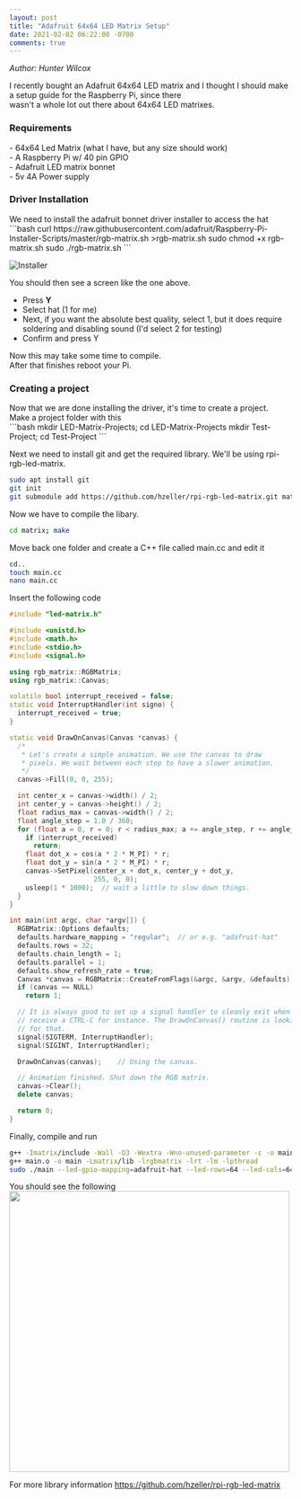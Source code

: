```yaml
---
layout: post
title: "Adafruit 64x64 LED Matrix Setup"
date: 2021-02-02 06:22:00 -0700
comments: true
---
```

<em>Author: Hunter Wilcox</em>
<p>
    I recently bought an Adafruit 64x64 LED matrix and I thought I should make a setup guide for the Raspberry Pi, since there<br>
    wasn't a whole lot out there about 64x64 LED matrixes.
</p>

<h3>Requirements</h3>
- 64x64 Led Matrix (what I have, but any size should work)<br>
- A Raspberry Pi w/ 40 pin GPIO<br>
- Adafruit LED matrix bonnet <br>
- 5v 4A Power supply<br>

<h3>Driver Installation</h3>
We need to install the adafruit bonnet driver installer to access the hat
```bash
curl https://raw.githubusercontent.com/adafruit/Raspberry-Pi-Installer-Scripts/master/rgb-matrix.sh >rgb-matrix.sh
sudo chmod +x rgb-matrix.sh
sudo ./rgb-matrix.sh
```

![Installer](https://www.judgeglass.net/images/RUN_SCRIPT.png "Install Script")

You should then see a screen like the one above.<br>
- Press <strong>Y</strong><br>
- Select hat (1 for me)
- Next, if you want the absolute best quality, select 1, but it does require soldering and disabling sound (I'd select 2 for testing)
- Confirm and press Y

Now this may take some time to compile.<br>
After that finishes reboot your Pi.<br>

<h3>Creating a project</h3>
Now that we are done installing the driver, it's time to create a project.<br>
Make a project folder with this<br>
```bash
mkdir LED-Matrix-Projects; cd LED-Matrix-Projects
mkdir Test-Project; cd Test-Project
```

Next we need to install git and get the required library. We'll be using rpi-rgb-led-matrix.<br>
```bash
sudo apt install git
git init
git submodule add https://github.com/hzeller/rpi-rgb-led-matrix.git matrix
```

Now we have to compile the libary.<br>
```bash
cd matrix; make
```

Move back one folder and create a C++ file called main.cc and edit it<br>
```bash
cd..
touch main.cc
nano main.cc
```

Insert the following code<br>

```c++
#include "led-matrix.h"

#include <unistd.h>
#include <math.h>
#include <stdio.h>
#include <signal.h>

using rgb_matrix::RGBMatrix;
using rgb_matrix::Canvas;

volatile bool interrupt_received = false;
static void InterruptHandler(int signo) {
  interrupt_received = true;
}

static void DrawOnCanvas(Canvas *canvas) {
  /*
   * Let's create a simple animation. We use the canvas to draw
   * pixels. We wait between each step to have a slower animation.
   */
  canvas->Fill(0, 0, 255);

  int center_x = canvas->width() / 2;
  int center_y = canvas->height() / 2;
  float radius_max = canvas->width() / 2;
  float angle_step = 1.0 / 360;
  for (float a = 0, r = 0; r < radius_max; a += angle_step, r += angle_step) {
    if (interrupt_received)
      return;
    float dot_x = cos(a * 2 * M_PI) * r;
    float dot_y = sin(a * 2 * M_PI) * r;
    canvas->SetPixel(center_x + dot_x, center_y + dot_y,
                     255, 0, 0);
    usleep(1 * 1000);  // wait a little to slow down things.
  }
}

int main(int argc, char *argv[]) {
  RGBMatrix::Options defaults;
  defaults.hardware_mapping = "regular";  // or e.g. "adafruit-hat"
  defaults.rows = 32;
  defaults.chain_length = 1;
  defaults.parallel = 1;
  defaults.show_refresh_rate = true;
  Canvas *canvas = RGBMatrix::CreateFromFlags(&argc, &argv, &defaults);
  if (canvas == NULL)
    return 1;

  // It is always good to set up a signal handler to cleanly exit when we
  // receive a CTRL-C for instance. The DrawOnCanvas() routine is looking
  // for that.
  signal(SIGTERM, InterruptHandler);
  signal(SIGINT, InterruptHandler);

  DrawOnCanvas(canvas);    // Using the canvas.

  // Animation finished. Shut down the RGB matrix.
  canvas->Clear();
  delete canvas;

  return 0;
}
```

Finally, compile and run<br>
```bash
g++ -Imatrix/include -Wall -O3 -Wextra -Wno-unused-parameter -c -o main.o main.cc
g++ main.o -o main -Lmatrix/lib -lrgbmatrix -lrt -lm -lpthread
sudo ./main --led-gpio-mapping=adafruit-hat --led-rows=64 --led-cols=64
```

You should see the following<br>
<img src="https://www.judgeglass.net/images/matrix_example.png" width="500" height="500" />

For more library information
https://github.com/hzeller/rpi-rgb-led-matrix
